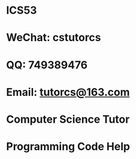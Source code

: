 # ICS53

# WeChat: cstutorcs

# QQ: 749389476

# Email: tutorcs@163.com

# Computer Science Tutor

# Programming Code Help
